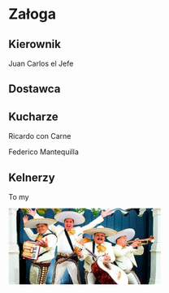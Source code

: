 # Załoga

## Kierownik

Juan Carlos el Jefe

## Dostawca

## Kucharze

Ricardo con Carne

Federico Mantequilla

## Kelnerzy

To my

<img src = 'img/zaloga.jpg' width=300>

